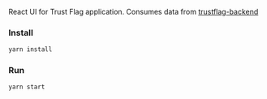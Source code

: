 React UI for Trust Flag application. Consumes data from [trustflag-backend](https://github.com/alextickle/trustflag-backend)

### Install
```bash
yarn install
```

### Run
```bash
yarn start
```
